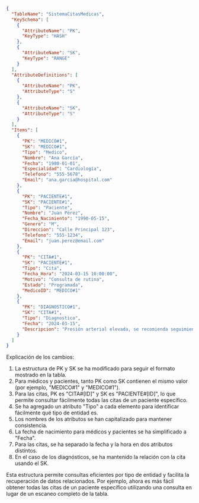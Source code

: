 ```json
{
  "TableName": "SistemaCitasMedicas",
  "KeySchema": [
    {
      "AttributeName": "PK",
      "KeyType": "HASH"
    },
    {
      "AttributeName": "SK",
      "KeyType": "RANGE"
    }
  ],
  "AttributeDefinitions": [
    {
      "AttributeName": "PK",
      "AttributeType": "S"
    },
    {
      "AttributeName": "SK",
      "AttributeType": "S"
    }
  ],
  "Items": [
    {
      "PK": "MEDICO#1",
      "SK": "MEDICO#1",
      "Tipo": "Medico",
      "Nombre": "Ana García",
      "Fecha": "1980-01-01",
      "Especialidad": "Cardiología",
      "Telefono": "555-5678",
      "Email": "ana.garcia@hospital.com"
    },
    {
      "PK": "PACIENTE#1",
      "SK": "PACIENTE#1",
      "Tipo": "Paciente",
      "Nombre": "Juan Pérez",
      "Fecha_Nacimiento": "1990-05-15",
      "Genero": "M",
      "Direccion": "Calle Principal 123",
      "Telefono": "555-1234",
      "Email": "juan.perez@email.com"
    },
    {
      "PK": "CITA#1",
      "SK": "PACIENTE#1",
      "Tipo": "Cita",
      "Fecha_Hora": "2024-03-15 10:00:00",
      "Motivo": "Consulta de rutina",
      "Estado": "Programada",
      "MedicoID": "MEDICO#1"
    },
    {
      "PK": "DIAGNOSTICO#1",
      "SK": "CITA#1",
      "Tipo": "Diagnostico",
      "Fecha": "2024-03-15",
      "Descripcion": "Presión arterial elevada, se recomienda seguimiento"
    }
  ]
}
```
Explicación de los cambios:
1. La estructura de PK y SK se ha modificado para seguir el formato mostrado en la tabla.
2. Para médicos y pacientes, tanto PK como SK contienen el mismo valor (por ejemplo, "MEDICO#1" y "MEDICO#1").
3. Para las citas, PK es "CITA#[ID]" y SK es "PACIENTE#[ID]", lo que permite consultar fácilmente todas las citas de un paciente específico.
4. Se ha agregado un atributo "Tipo" a cada elemento para identificar fácilmente qué tipo de entidad es.
5. Los nombres de los atributos se han capitalizado para mantener consistencia.
6. La fecha de nacimiento para médicos y pacientes se ha simplificado a "Fecha".
7. Para las citas, se ha separado la fecha y la hora en dos atributos distintos.
8. En el caso de los diagnósticos, se ha mantenido la relación con la cita usando el SK.
   
Esta estructura permite consultas eficientes por tipo de entidad y facilita la recuperación de datos relacionados. Por ejemplo, ahora es más fácil obtener todas las citas de un paciente específico utilizando una consulta en lugar de un escaneo completo de la tabla.